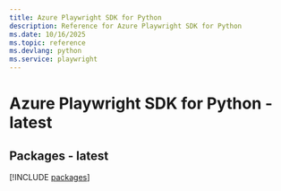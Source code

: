 ```yaml
---
title: Azure Playwright SDK for Python
description: Reference for Azure Playwright SDK for Python
ms.date: 10/16/2025
ms.topic: reference
ms.devlang: python
ms.service: playwright
---
```

# Azure Playwright SDK for Python - latest
## Packages - latest
[!INCLUDE [packages](playwright-index.md)]